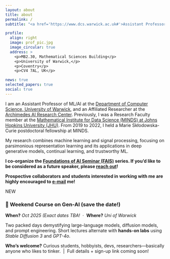 ```yaml
---
layout: about
title: about
permalink: /
subtitle: "<a href='https://www.dcs.warwick.ac.uk#'>Assistant Professor @ Department of Computer Science, University of Warwick</a>."

profile:
  align: right
  image: prof_pic.jpg
  image_circular: true
  address: >
    <p>MB2.30, Mathematical Sciences Building</p>
    <p>University of Warwick,</p>
    <p>Coventry</p>
    <p>CV4 7AL, UK</p>

news: true
selected_papers: true
social: true
---
```


I am an Assistant Professor of ML/AI at the [Department of Computer Science, University of Warwick](https://warwick.ac.uk/fac/sci/dcs/), and an Affiliated Researcher at the [Archimedes AI Research Center](https://archimedesai.gr/en/). Previously, I was a Research Faculty member at the [Mathematical Institute for Data Science (MINDS) at Johns Hopkins University (JHU)](https://www.minds.jhu.edu). From 2019 to 2022, I held a Marie Skłodowska-Curie postdoctoral fellowship at MINDS. 

My research combines machine learning and signal processing, focusing on parsimonious representation learning and its applications in deep generative models, continual learning, and trustworthy ML. 

**I co-organize the [Foundations of AI Seminar (FAIS)](https://faiseminarswarwick.github.io) series. If you’d like to be considered as a future speaker, please [reach out](mailto:paris.giampouras@warwick.ac.uk)!**


**Prospective collaborators and students interested in working with me are highly encouraged to [e-mail](mailto:paris.giampouras@warwick.ac.uk) me!**


<!-- =========================  ANNOUNCEMENT BANNER  ========================= -->
<div class="course-announcement">
  <span class="badge">NEW</span>

  <h3>🎉 Weekend Course on  Gen-AI (save the date!)</h3>

  <p class="course-meta">
    <strong>When?</strong> <em>Oct 2025 (Exact dates TBA!</em> &nbsp;·&nbsp;
    <strong>Where?</strong> <em>Uni of Warwick</em>
  </p>

  <p>
    Two packed days demystifying large-language models, diffusion models, and prompt
    engineering.  Short lectures alternate with <strong>hands-on labs</strong> using
    <em>Stable Diffusion&nbsp;3</em> and <em>GPT-4o</em>.
  </p>

  <p class="course-meta">
    <strong>Who’s welcome?</strong> Curious students, hobbyists, devs, researchers—basically anyone who likes to tinker.  
    &nbsp;|&nbsp; Full details + sign-up link coming soon!
  </p>

  <!-- Uncomment when registration opens
  <a class="button" href="YOUR-REGISTRATION-LINK" target="_blank" rel="noopener">
    Count me in →
  </a>
  -->
</div>
<!-- ======================================================================= -->



</div> 
<!-- ======================================================================= -->
